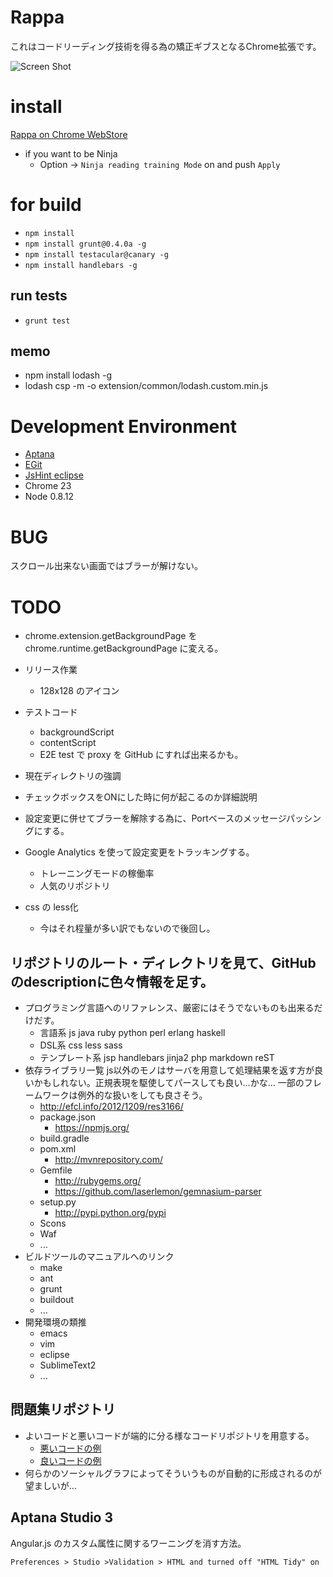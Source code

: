 
# Rappa
これはコードリーディング技術を得る為の矯正ギブスとなるChrome拡張です。  

![Screen Shot](https://github.com/taichi/rappa/raw/master/docs/screenshot.png)

# install

[Rappa on Chrome WebStore](https://chrome.google.com/webstore/detail/rappa/fmdbfhcpmkefkijjoogaiaigdgkmccpo)

- if you want to be Ninja
    - Option -> `Ninja reading training Mode` on and push `Apply`

# for build
- `npm install`
- `npm install grunt@0.4.0a -g`
- `npm install testacular@canary -g`
- `npm install handlebars -g`

## run tests
- `grunt test`

## memo
- npm install lodash -g
- lodash csp -m -o extension/common/lodash.custom.min.js

# Development Environment
- [Aptana](http://www.aptana.com/)
- [EGit](http://www.eclipse.org/egit/download/)
- [JsHint eclipse](http://github.eclipsesource.com/jshint-eclipse/install.html)
- Chrome 23
- Node 0.8.12

# BUG
スクロール出来ない画面ではブラーが解けない。

# TODO

- chrome.extension.getBackgroundPage を chrome.runtime.getBackgroundPage に変える。

- リリース作業
    - 128x128 のアイコン

- テストコード
    - backgroundScript
    - contentScript
    - E2E test で proxy を GitHub にすれば出来るかも。

- 現在ディレクトリの強調

- チェックボックスをONにした時に何が起こるのか詳細説明

- 設定変更に併せてブラーを解除する為に、Portベースのメッセージパッシングにする。

- Google Analytics を使って設定変更をトラッキングする。
    - トレーニングモードの稼働率
    - 人気のリポジトリ

- css の less化
    - 今はそれ程量が多い訳でもないので後回し。


## リポジトリのルート・ディレクトリを見て、GitHubのdescriptionに色々情報を足す。
- プログラミング言語へのリファレンス、厳密にはそうでないものも出来るだけだす。
    - 言語系  js java ruby python perl erlang haskell
    - DSL系 css less sass 
    - テンプレート系 jsp handlebars jinja2 php markdown reST
- 依存ライブラリ一覧
      js以外のモノはサーバを用意して処理結果を返す方が良いかもしれない。正規表現を駆使してパースしても良い…かな…
      一部のフレームワークは例外的な扱いをしても良さそう。
    - http://efcl.info/2012/1209/res3166/
    - package.json
        - https://npmjs.org/
    - build.gradle
    - pom.xml
        - http://mvnrepository.com/
    - Gemfile
        - http://rubygems.org/
        - https://github.com/laserlemon/gemnasium-parser
    - setup.py
        - http://pypi.python.org/pypi
    - Scons
    - Waf
    - ...
- ビルドツールのマニュアルへのリンク
    - make
    - ant
    - grunt
    - buildout
    - ...
- 開発環境の類推
    - emacs
    - vim
    - eclipse
    - SublimeText2
    - ...

## 問題集リポジトリ
- よいコードと悪いコードが端的に分る様なコードリポジトリを用意する。
    - [悪いコードの例](https://github.com/taichi/rappa/blob/master/extension/content/js/repo_tree.js)
    - [良いコードの例](https://github.com/taichi/rappa/blob/master/extension/options/js/controllers.js)
- 何らかのソーシャルグラフによってそういうものが自動的に形成されるのが望ましいが…

## Aptana Studio 3
Angular.js のカスタム属性に関するワーニングを消す方法。

    Preferences > Studio >Validation > HTML and turned off "HTML Tidy" on 
